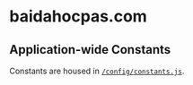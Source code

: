 # baidahocpas.com

## Application-wide Constants

Constants are housed in [`/config/constants.js`](config/constants.js).
